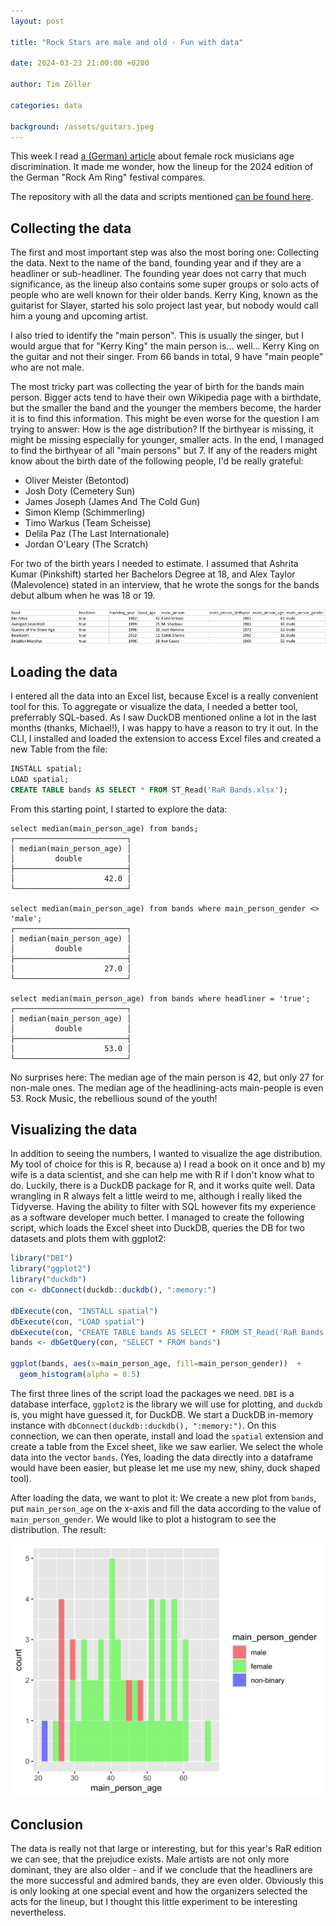```yaml
---
layout: post

title: "Rock Stars are male and old - Fun with data"

date: 2024-03-23 21:00:00 +0200

author: Tim Zöller

categories: data

background: /assets/guitars.jpeg
---
```


This week I read [a (German) article](https://www.visions.de/features/kolumnen-und-rubriken/rage-against-the-patriarchy/rage-against-the-patriarchy-altersdiskriminierung/) about female rock musicians age discrimination.
It made me wonder, how the lineup for the 2024 edition of the German "Rock Am Ring" festival compares.

The repository with all the data and scripts mentioned [can be found here](https://github.com/javahippie/rar-bands/tree/main).

## Collecting the data
The first and most important step was also the most boring one: Collecting the data. Next to the name of the band, 
founding year and if they are a headliner or sub-headliner. The founding year does not carry that much significance,
as the lineup also contains some super groups or solo acts of people who are well known for their older bands. Kerry King,
known as the guitarist for Slayer, started his solo project last year, but nobody would call him a young and upcoming artist.

I also tried to identify the "main person". This is usually the singer, but I would argue that for "Kerry King" the main 
person is... well... Kerry King on the guitar and not their singer. From 66 bands in total, 9 have "main people" who are 
not male.

The most tricky part was collecting the year of 
birth for the bands main person. Bigger acts tend to have their own Wikipedia page with a birthdate, but the smaller
the band and the younger the members become, the harder it is to find this information. This might be even worse for the 
question I am trying to answer: How is the age distribution? If the birthyear is missing, it might be missing especially
for younger, smaller acts. In the end, I managed to find the birthyear of all "main persons" but 7. If any of the readers
might know about the birth date of the following people, I'd be really grateful:

* Oliver Meister (Betontod)
* Josh Doty (Cemetery Sun)
* James Joseph (James And The Cold Gun)
* Simon Klemp (Schimmerling)
* Timo Warkus (Team Scheisse)
* Delila Paz (The Last Internationale)
* Jordan O'Leary (The Scratch)

For two of the birth years I needed to estimate. I assumed that Ashrita Kumar (Pinkshift) started her Bachelors Degree
at 18, and Alex Taylor (Malevolence) stated in an interview, that he wrote the songs for the bands debut album when 
he was 18 or 19. 

![View of the Excel header, containng Band name headliner status founding year, age of the band, also the main person, their birth year, age and gender](/assets/20240323/table_header.png)

## Loading the data
I entered all the data into an Excel list, because Excel is a really convenient tool for this. To aggregate or visualize
the data, I needed a better tool, preferrably SQL-based. As I saw DuckDB mentioned online a lot in the last months (thanks, Michael!),
I was happy to have a reason to try it out. In the CLI, I installed and loaded the extension to access Excel files and
created a new Table from the file:

```sql
INSTALL spatial;
LOAD spatial;
CREATE TABLE bands AS SELECT * FROM ST_Read('RaR Bands.xlsx');
```

From this starting point, I started to explore the data:

```
select median(main_person_age) from bands;
┌─────────────────────────┐
│ median(main_person_age) │
│         double          │
├─────────────────────────┤
│                    42.0 │
└─────────────────────────┘

select median(main_person_age) from bands where main_person_gender <> 'male';
┌─────────────────────────┐
│ median(main_person_age) │
│         double          │
├─────────────────────────┤
│                    27.0 │
└─────────────────────────┘

select median(main_person_age) from bands where headliner = 'true';
┌─────────────────────────┐
│ median(main_person_age) │
│         double          │
├─────────────────────────┤
│                    53.0 │
└─────────────────────────┘
```

No surprises here: The median age of the main person is 42, but only 27 for non-male ones. The median age of the 
headlining-acts main-people is even 53. Rock Music, the rebellious sound of the youth!

## Visualizing the data
In addition to seeing the numbers, I wanted to visualize the age distribution. My tool of choice for this is R, because
a) I read a book on it once and b) my wife is a data scientist, and she can help me with R if I don't know what to do. 
Luckily, there is a DuckDB package for R, and it works quite well. Data wrangling in R always felt a little weird to me,
although I really liked the Tidyverse. Having the ability to filter with SQL however fits my experience as a software
developer much better. I managed to create the following script, which loads the Excel sheet into DuckDB, queries the
DB for two datasets and plots them with ggplot2:

```R
library("DBI")
library("ggplot2")
library("duckdb")
con <- dbConnect(duckdb::duckdb(), ":memory:")

dbExecute(con, "INSTALL spatial")
dbExecute(con, "LOAD spatial")
dbExecute(con, "CREATE TABLE bands AS SELECT * FROM ST_Read('RaR Bands.xlsx')")
bands <- dbGetQuery(con, "SELECT * FROM bands")

ggplot(bands, aes(x=main_person_age, fill=main_person_gender))  + 
  geom_histogram(alpha = 0.5)
```

The first three lines of the script load the packages we need. `DBI` is a database interface, `ggplot2` is the library
we will use for plotting, and `duckdb` is, you might have guessed it, for DuckDB. We start a DuckDB in-memory instance
with `dbConnect(duckdb::duckdb(), ":memory:")`. On this connection, we can then operate, install and load the `spatial`
extension and create a table from the Excel sheet, like we saw earlier. We select the whole data into the vector `bands`.
(Yes, loading the data directly into a dataframe would have been easier, but please let me use my new, shiny, duck shaped tool).

After loading the data, we want to plot it: We create a new plot from `bands`, put `main_person_age` on the x-axis and
fill the data according to the value of `main_person_gender`. We would like to plot a histogram to see the distribution.
The result:

![img.png](/assets/20240323/plot.png)

## Conclusion
The data is really not that large or interesting, but for this year's RaR edition we can see, that the prejudice exists.
Male artists are not only more dominant, they are also older - and if we conclude that the headliners are the more 
successful and admired bands, they are even older. Obviously this is only looking at one special event and how the
organizers selected the acts for the lineup, but I thought this little experiment to be interesting nevertheless.

